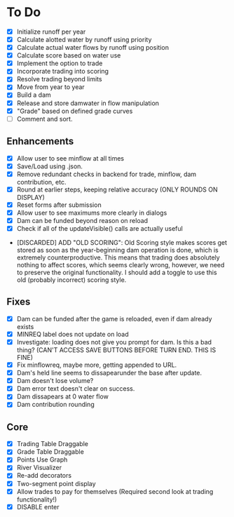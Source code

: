# To Do

- [X] Initialize runoff per year
- [X] Calculate alotted water by runoff using priority
- [X] Calculate actual water flows by runoff using position
- [X] Calculate score based on water use
- [X] Implement the option to trade
- [X] Incorporate trading into scoring
- [X] Resolve trading beyond limits
- [X] Move from year to year
- [X] Build a dam
- [X] Release and store damwater in flow manipulation
- [X] "Grade" based on defined grade curves
- [ ] Comment and sort.

## Enhancements

- [X] Allow user to see minflow at all times
- [X] Save/Load using .json.
- [X] Remove redundant checks in backend for trade, minflow, dam contribution, etc.
- [X] Round at earlier steps, keeping relative accuracy (ONLY ROUNDS ON DISPLAY)
- [X] Reset forms after submission
- [X] Allow user to see maximums more clearly in dialogs
- [X] Dam can be funded beyond reason on reload
- [X] Check if all of the updateVisible() calls are actually useful
- [DISCARDED] ADD "OLD SCORING": Old Scoring style makes scores get stored as soon as the year-beginning dam operation is done, which is extremely counterproductive. This means that trading does absolutely nothing to affect scores, which seems clearly wrong, however, we need to preserve the original functionality. I should add a toggle to use this old (probably incorrect) scoring style.

## Fixes

- [X] Dam can be funded after the game is reloaded, even if dam already exists
- [X] MINREQ label does not update on load
- [X] Investigate: loading does not give you prompt for dam. Is this a bad thing? (CAN'T ACCESS SAVE BUTTONS BEFORE TURN END. THIS IS FINE)
- [X] Fix minflowreq, maybe more, getting appended to URL.
- [X] Dam's held line seems to dissapearunder the base after update.
- [X] Dam doesn't lose volume?
- [X] Dam error text doesn't clear on success.
- [X] Dam dissapears at 0 water flow
- [X] Dam contribution rounding

## Core

- [X] Trading Table Draggable
- [X] Grade Table Draggable
- [X] Points Use Graph
- [X] River Visualizer
- [X] Re-add decorators
- [X] Two-segment point display  
- [X] Allow trades to pay for themselves (Required second look at trading functionality!)
- [X] DISABLE enter

